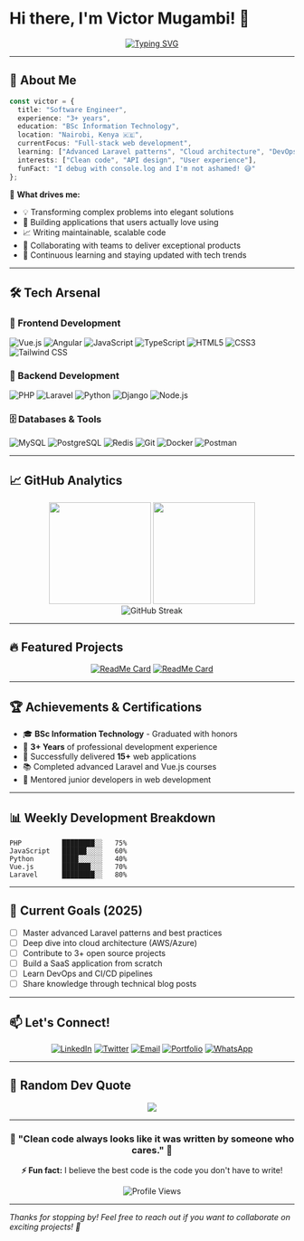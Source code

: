 # Hi there, I'm Victor Mugambi! 👋

<div align="center">
  
  [![Typing SVG](https://readme-typing-svg.herokuapp.com?font=Fira+Code&pause=1000&color=36BCF7&center=true&vCenter=true&width=600&lines=Software+Engineer+%7C+3%2B+Years+Experience;Building+Scalable+Web+Applications;Always+Learning+New+Technologies;PHP+%7C+Laravel+%7C+Vue.js+%7C+Angular)](https://git.io/typing-svg)
  
</div>

---

## 🚀 About Me

```typescript
const victor = {
  title: "Software Engineer",
  experience: "3+ years",
  education: "BSc Information Technology",
  location: "Nairobi, Kenya 🇰🇪",
  currentFocus: "Full-stack web development",
  learning: ["Advanced Laravel patterns", "Cloud architecture", "DevOps"],
  interests: ["Clean code", "API design", "User experience"],
  funFact: "I debug with console.log and I'm not ashamed! 😅"
};
```

🎯 **What drives me:**
- 💡 Transforming complex problems into elegant solutions
- 🔧 Building applications that users actually love using  
- 📈 Writing maintainable, scalable code
- 🤝 Collaborating with teams to deliver exceptional products
- 🌱 Continuous learning and staying updated with tech trends

---

## 🛠️ Tech Arsenal

### 🎨 Frontend Development
![Vue.js](https://img.shields.io/badge/Vue.js-35495E?style=for-the-badge&logo=vue.js&logoColor=4FC08D)
![Angular](https://img.shields.io/badge/Angular-DD0031?style=for-the-badge&logo=angular&logoColor=white)
![JavaScript](https://img.shields.io/badge/JavaScript-F7DF1E?style=for-the-badge&logo=javascript&logoColor=black)
![TypeScript](https://img.shields.io/badge/TypeScript-007ACC?style=for-the-badge&logo=typescript&logoColor=white)
![HTML5](https://img.shields.io/badge/HTML5-E34F26?style=for-the-badge&logo=html5&logoColor=white)
![CSS3](https://img.shields.io/badge/CSS3-1572B6?style=for-the-badge&logo=css3&logoColor=white)
![Tailwind CSS](https://img.shields.io/badge/Tailwind_CSS-38B2AC?style=for-the-badge&logo=tailwind-css&logoColor=white)

### 🚀 Backend Development
![PHP](https://img.shields.io/badge/PHP-777BB4?style=for-the-badge&logo=php&logoColor=white)
![Laravel](https://img.shields.io/badge/Laravel-FF2D20?style=for-the-badge&logo=laravel&logoColor=white)
![Python](https://img.shields.io/badge/Python-3776AB?style=for-the-badge&logo=python&logoColor=white)
![Django](https://img.shields.io/badge/Django-092E20?style=for-the-badge&logo=django&logoColor=white)
![Node.js](https://img.shields.io/badge/Node.js-43853D?style=for-the-badge&logo=node.js&logoColor=white)

### 🗄️ Databases & Tools
![MySQL](https://img.shields.io/badge/MySQL-005C84?style=for-the-badge&logo=mysql&logoColor=white)
![PostgreSQL](https://img.shields.io/badge/PostgreSQL-316192?style=for-the-badge&logo=postgresql&logoColor=white)
![Redis](https://img.shields.io/badge/Redis-DC382D?style=for-the-badge&logo=redis&logoColor=white)
![Git](https://img.shields.io/badge/Git-F05032?style=for-the-badge&logo=git&logoColor=white)
![Docker](https://img.shields.io/badge/Docker-2496ED?style=for-the-badge&logo=docker&logoColor=white)
![Postman](https://img.shields.io/badge/Postman-FF6C37?style=for-the-badge&logo=postman&logoColor=white)

---

## 📈 GitHub Analytics

<div align="center">
  <img height="180em" src="https://github-readme-stats.vercel.app/api?username=mugambi-victor&show_icons=true&theme=tokyonight&include_all_commits=true&count_private=true"/>
  <img height="180em" src="https://github-readme-stats.vercel.app/api/top-langs/?username=mugambi-victor&layout=compact&langs_count=8&theme=tokyonight"/>
</div>

<div align="center">
  <img src="https://github-readme-streak-stats.herokuapp.com/?user=mugambi-victor&theme=tokyonight" alt="GitHub Streak"/>
</div>

---

## 🔥 Featured Projects

<div align="center">
  
[![ReadMe Card](https://github-readme-stats.vercel.app/api/pin/?username=mugambi-victor&repo=simple-shell&theme=tokyonight)](https://github.com/mugambi-victor/simple_shell)
[![ReadMe Card](https://github-readme-stats.vercel.app/api/pin/?username=mugambi-victor&repo=project-name-2&theme=tokyonight)](https://github.com/mugambi-victor/project-name-2)

</div>

---

## 🏆 Achievements & Certifications

- 🎓 **BSc Information Technology** - Graduated with honors
- 💼 **3+ Years** of professional development experience
- 🌟 Successfully delivered **15+** web applications
- 📚 Completed advanced Laravel and Vue.js courses
- 🤝 Mentored junior developers in web development

---

## 📊 Weekly Development Breakdown

```text
PHP          ████████░░   75%
JavaScript   ██████░░░░   60%
Python       ████░░░░░░   40%
Vue.js       ███████░░░   70%
Laravel      ████████░░   80%
```

---

## 🎯 Current Goals (2025)

- [ ] Master advanced Laravel patterns and best practices
- [ ] Deep dive into cloud architecture (AWS/Azure)
- [ ] Contribute to 3+ open source projects
- [ ] Build a SaaS application from scratch
- [ ] Learn DevOps and CI/CD pipelines
- [ ] Share knowledge through technical blog posts

---

## 📫 Let's Connect!

<div align="center">
  
[![LinkedIn](https://img.shields.io/badge/LinkedIn-0077B5?style=for-the-badge&logo=linkedin&logoColor=white)](https://linkedin.com/in/victor-mugambi)
[![Twitter](https://img.shields.io/badge/Twitter-1DA1F2?style=for-the-badge&logo=twitter&logoColor=white)](https://twitter.com/victor_mugambi)
[![Email](https://img.shields.io/badge/Email-D14836?style=for-the-badge&logo=gmail&logoColor=white)](mailto:victor.mugambi@example.com)
[![Portfolio](https://img.shields.io/badge/Portfolio-FF5722?style=for-the-badge&logo=todoist&logoColor=white)](https://victormugambi.dev)
[![WhatsApp](https://img.shields.io/badge/WhatsApp-25D366?style=for-the-badge&logo=whatsapp&logoColor=white)](https://wa.me/your-number)

</div>

---

## 💭 Random Dev Quote

<div align="center">
  
![](https://quotes-github-readme.vercel.app/api?type=horizontal&theme=tokyonight)

</div>

---

<div align="center">
  
### 🌟 "Clean code always looks like it was written by someone who cares." 🌟

**⚡ Fun fact:** I believe the best code is the code you don't have to write!

![Profile Views](https://komarev.com/ghpvc/?username=mugambi-victor&color=blueviolet&style=for-the-badge)

</div>

---

*Thanks for stopping by! Feel free to reach out if you want to collaborate on exciting projects! 🚀*

